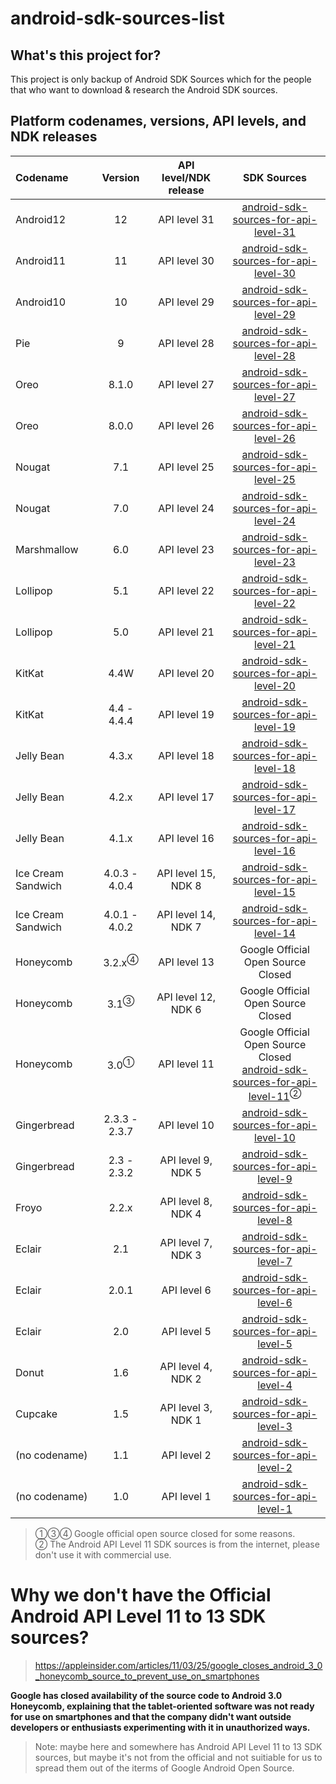 # android-sdk-sources-list

## What's this project for?

This project is only backup of Android SDK Sources which for the people that who want to download & research the Android SDK sources.

## Platform codenames, versions, API levels, and NDK releases

|Codename|Version|API level/NDK release|SDK Sources|
|:----|:----:|:----:|:----:|
|Android12|12|API level 31|[android-sdk-sources-for-api-level-31](https://github.com/AndroidSDKSources/android-sdk-sources-for-api-level-31)|
|Android11|11|API level 30|[android-sdk-sources-for-api-level-30](https://github.com/AndroidSDKSources/android-sdk-sources-for-api-level-30)|
|Android10|10|API level 29|[android-sdk-sources-for-api-level-29](https://github.com/AndroidSDKSources/android-sdk-sources-for-api-level-29)|
|Pie|9|API level 28|[android-sdk-sources-for-api-level-28](https://github.com/AndroidSDKSources/android-sdk-sources-for-api-level-28)|
|Oreo|8.1.0|API level 27|[android-sdk-sources-for-api-level-27](https://github.com/AndroidSDKSources/android-sdk-sources-for-api-level-27)|
|Oreo|8.0.0|API level 26|[android-sdk-sources-for-api-level-26](https://github.com/AndroidSDKSources/android-sdk-sources-for-api-level-26)|
|Nougat|7.1|API level 25|[android-sdk-sources-for-api-level-25](https://github.com/AndroidSDKSources/android-sdk-sources-for-api-level-25)|
|Nougat|7.0|API level 24|[android-sdk-sources-for-api-level-24](https://github.com/AndroidSDKSources/android-sdk-sources-for-api-level-24)|
|Marshmallow|6.0|API level 23|[android-sdk-sources-for-api-level-23](https://github.com/AndroidSDKSources/android-sdk-sources-for-api-level-23)|
|Lollipop|5.1|API level 22|[android-sdk-sources-for-api-level-22](https://github.com/AndroidSDKSources/android-sdk-sources-for-api-level-22)|
|Lollipop|5.0|API level 21|[android-sdk-sources-for-api-level-21](https://github.com/AndroidSDKSources/android-sdk-sources-for-api-level-21)|
|KitKat|4.4W|API level 20|[android-sdk-sources-for-api-level-20](https://github.com/AndroidSDKSources/android-sdk-sources-for-api-level-20)|
|KitKat|4.4 - 4.4.4|API level 19|[android-sdk-sources-for-api-level-19](https://github.com/AndroidSDKSources/android-sdk-sources-for-api-level-19)|
|Jelly Bean|4.3.x|API level 18|[android-sdk-sources-for-api-level-18](https://github.com/AndroidSDKSources/android-sdk-sources-for-api-level-18)|
|Jelly Bean|4.2.x|API level 17|[android-sdk-sources-for-api-level-17](https://github.com/AndroidSDKSources/android-sdk-sources-for-api-level-17)|
|Jelly Bean|4.1.x|API level 16|[android-sdk-sources-for-api-level-16](https://github.com/AndroidSDKSources/android-sdk-sources-for-api-level-16)|
|Ice Cream Sandwich|4.0.3 - 4.0.4|API level 15, NDK 8|[android-sdk-sources-for-api-level-15](https://github.com/AndroidSDKSources/android-sdk-sources-for-api-level-15)|
|Ice Cream Sandwich|4.0.1 - 4.0.2|API level 14, NDK 7|[android-sdk-sources-for-api-level-14](https://github.com/AndroidSDKSources/android-sdk-sources-for-api-level-14)|
|Honeycomb|3.2.x<sup>④</sup>|API level 13|Google Official Open Source Closed|
|Honeycomb|3.1<sup>③</sup>|API level 12, NDK 6|Google Official Open Source Closed|
|Honeycomb|3.0<sup>①</sup>|API level 11|Google Official Open Source Closed<br>[android-sdk-sources-for-api-level-11](https://github.com/AndroidSDKSources/android-sdk-sources-for-api-level-11)<sup>②</sup>|
|Gingerbread|2.3.3 - 2.3.7|API level 10|[android-sdk-sources-for-api-level-10](https://github.com/AndroidSDKSources/android-sdk-sources-for-api-level-10)|
|Gingerbread|2.3 - 2.3.2|API level 9, NDK 5|[android-sdk-sources-for-api-level-9](https://github.com/AndroidSDKSources/android-sdk-sources-for-api-level-9)|
|Froyo|2.2.x|API level 8, NDK 4|[android-sdk-sources-for-api-level-8](https://github.com/AndroidSDKSources/android-sdk-sources-for-api-level-8)|
|Eclair|2.1|API level 7, NDK 3|[android-sdk-sources-for-api-level-7](https://github.com/AndroidSDKSources/android-sdk-sources-for-api-level-7)|
|Eclair|2.0.1|API level 6|[android-sdk-sources-for-api-level-6](https://github.com/AndroidSDKSources/android-sdk-sources-for-api-level-6)|
|Eclair|2.0|API level 5|[android-sdk-sources-for-api-level-5](https://github.com/AndroidSDKSources/android-sdk-sources-for-api-level-5)|
|Donut|1.6|API level 4, NDK 2|[android-sdk-sources-for-api-level-4](https://github.com/AndroidSDKSources/android-sdk-sources-for-api-level-4)|
|Cupcake|1.5|API level 3, NDK 1|[android-sdk-sources-for-api-level-3](https://github.com/AndroidSDKSources/android-sdk-sources-for-api-level-3)|
|(no codename)|1.1|API level 2|[android-sdk-sources-for-api-level-2](https://github.com/AndroidSDKSources/android-sdk-sources-for-api-level-2)|
|(no codename)|1.0|API level 1|[android-sdk-sources-for-api-level-1](https://github.com/AndroidSDKSources/android-sdk-sources-for-api-level-1)|

> ①③④ Google official open source closed for some reasons.  
> ② The Android API Level 11 SDK sources is from the internet, please don't use it with commercial use.

# Why we don't have the Official Android API Level 11 to 13 SDK sources?

> https://appleinsider.com/articles/11/03/25/google_closes_android_3_0_honeycomb_source_to_prevent_use_on_smartphones

**Google has closed availability of the source code to Android 3.0 Honeycomb, explaining that the tablet-oriented software was not ready for use on smartphones and that the company didn't want outside developers or enthusiasts experimenting with it in unauthorized ways.**

> Note: maybe here and somewhere has Android API Level 11 to 13 SDK sources, but maybe it's not from the official and not suitiable for us to spread them out of the iterms of Google Android Open Source.

